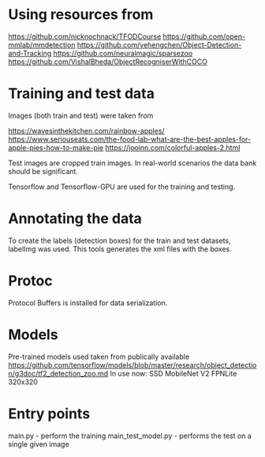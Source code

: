 # Using resources from

https://github.com/nicknochnack/TFODCourse
https://github.com/open-mmlab/mmdetection
https://github.com/yehengchen/Object-Detection-and-Tracking
https://github.com/neuralmagic/sparsezoo
https://github.com/VishalBheda/ObjectRecogniserWithCOCO


# Training and test data

Images (both train and test) were taken from

https://wavesinthekitchen.com/rainbow-apples/
https://www.seriouseats.com/the-food-lab-what-are-the-best-apples-for-apple-pies-how-to-make-pie
https://jooinn.com/colorful-apples-2.html

Test images are cropped train images.
In real-world scenarios the data bank should be significant.

Tensorflow and Tensorflow-GPU are used for the training and testing.


# Annotating the data

To create the labels (detection boxes) for the train and test datasets, labelImg was used.
This tools generates the xml files with the boxes.


# Protoc

Protocol Buffers is installed for data serialization.


# Models

Pre-trained models used taken from publically available https://github.com/tensorflow/models/blob/master/research/object_detection/g3doc/tf2_detection_zoo.md
In use now: SSD MobileNet V2 FPNLite 320x320


# Entry points

main.py - perform the training
main_test_model.py - performs the test on a single given image
